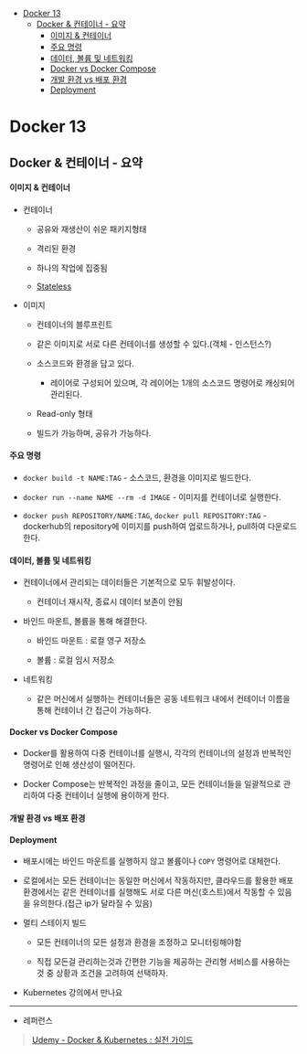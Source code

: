 - [Docker 13](#docker-13)
  - [Docker \& 컨테이너 - 요약](#docker--컨테이너---요약)
      - [이미지 \& 컨테이너](#이미지--컨테이너)
      - [주요 명령](#주요-명령)
      - [데이터, 볼륨 및 네트워킹](#데이터-볼륨-및-네트워킹)
      - [Docker vs Docker Compose](#docker-vs-docker-compose)
      - [개발 환경 vs 배포 환경](#개발-환경-vs-배포-환경)
      - [Deployment](#deployment)

# Docker 13

## Docker & 컨테이너 - 요약

#### 이미지 & 컨테이너

- 컨테이너
  
  - 공유와 재생산이 쉬운 패키지형태
  
  - 격리된 환경
  
  - 하나의 작업에 집중됨
  
  - [Stateless]()

- 이미지
  
  - 컨테이너의 블루프린트
  
  - 같은 이미지로 서로 다른 컨테이너를 생성할 수 있다.(객체 - 인스턴스?)
  
  - 소스코드와 환경을 담고 있다.
    
    - 레이어로 구성되어 있으며, 각 레이어는 1개의 소스코드 명령어로 캐싱되어 관리된다.
  
  - Read-only 형태
  
  - 빌드가 가능하며, 공유가 가능하다.

#### 주요 명령

- `docker build -t NAME:TAG` - 소스코드, 환경을 이미지로 빌드한다.

- `docker run --name NAME --rm -d IMAGE` - 이미지를 컨테이너로 실행한다.

- `docker push REPOSITORY/NAME:TAG`, `docker pull REPOSITORY:TAG` -  dockerhub의 repository에 이미지를 push하여 업로드하거나, pull하여 다운로드한다.

#### 데이터, 볼륨 및 네트워킹

- 컨테이너에서 관리되는 데이터들은 기본적으로 모두 휘발성이다.
  
  - 컨테이너 재시작, 종료시 데이터 보존이 안됨

- 바인드 마운트, 볼륨을 통해 해결한다.
  
  - 바인드 마운트 : 로컬 영구 저장소
  
  - 볼륨 : 로컬 임시 저장소

- 네트워킹
  
  - 같은 머신에서 실행하는 컨테이너들은 공동 네트워크 내에서 컨테이너 이름을 통해 컨테이너 간 접근이 가능하다.

#### Docker vs Docker Compose

- Docker를 활용하여 다중 컨테이너를 실행시, 각각의 컨테이너의 설정과 반복적인 명령어로 인해 생산성이 떨어진다.

- Docker Compose는 반복적인 과정을 줄이고, 모든 컨테이너들을 일괄적으로 관리하여 다중 컨테이너 실행에 용이하게 한다.

#### 개발 환경 vs 배포 환경

#### Deployment

- 배포시에는 바인드 마운트를 실행하지 않고 볼륨이나 `COPY` 명령어로 대체한다.

- 로컬에서는 모든 컨테이너는 동일한 머신에서 작동하지만, 클라우드를 활용한 배포환경에서는 같은 컨테이너를 실행해도 서로 다른 머신(호스트)에서 작동할 수 있음을 유의한다.(접근 ip가 달라질 수 있음)

- 멀티 스테이지 빌드
  
  - 모든 컨테이너의 모든 설정과 환경을 조정하고 모니터링해야함
  
  - 직접 모든걸 관리하는것과 간편한 기능을 제공하는 관리형 서비스를 사용하는 것 중 상황과 조건을 고려하여 선택하자.



- Kubernetes 강의에서 만나요

---

- 레퍼런스

> [Udemy - Docker & Kubernetes : 실전 가이드](https://www.udemy.com/course/docker-kubernetes-2022/)
